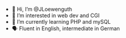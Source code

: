 - 👋 Hi, I’m @JLoewenguth
- 👀 I’m interested in web dev and CGI
- 🌱 I’m currently learning PHP and mySQL
- 🗣 Fluent in English, intermediate in German

<!--
- 📫 How to reach me ... -->

<!---
JLoewenguth/JLoewenguth is a ✨ special ✨ repository because its `README.md` (this file) appears on your GitHub profile.
You can click the Preview link to take a look at your changes.
--->
